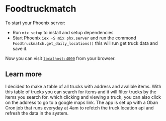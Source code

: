 # Foodtruckmatch

To start your Phoenix server:

  * Run `mix setup` to install and setup dependencies
  * Start Phoenix `iex -S mix phx.server` and run the commond `Foodtruckmatch.get_daily_locations()` this will run get truck data and save it.

Now you can visit [`localhost:4000`](http://localhost:4000) from your browser.

## Learn more
  I decided to make a table of all trucks with address and avalible items. With this table of trucks you can search for items and it will filter trucks by the items you search for. which clicking and viewing a truck, you can also click on the address to go to a google maps link. The app is set up with a Oban Cron job that runs everyday at 4am to refetch the truck location api and refresh the data in the system.

  
